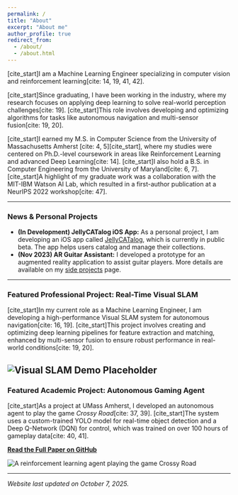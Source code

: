 ```yaml
---
permalink: /
title: "About"
excerpt: "About me"
author_profile: true
redirect_from: 
  - /about/
  - /about.html
---
```



[cite_start]I am a Machine Learning Engineer specializing in computer vision and reinforcement learning[cite: 14, 19, 41, 42].

[cite_start]Since graduating, I have been working in the industry, where my research focuses on applying deep learning to solve real-world perception challenges[cite: 19]. [cite_start]This role involves developing and optimizing algorithms for tasks like autonomous navigation and multi-sensor fusion[cite: 19, 20].

[cite_start]I earned my M.S. in Computer Science from the University of Massachusetts Amherst [cite: 4, 5][cite_start], where my studies were centered on Ph.D.-level coursework in areas like Reinforcement Learning and advanced Deep Learning[cite: 14]. [cite_start]I also hold a B.S. in Computer Engineering from the University of Maryland[cite: 6, 7]. [cite_start]A highlight of my graduate work was a collaboration with the MIT-IBM Watson AI Lab, which resulted in a first-author publication at a NeurIPS 2022 workshop[cite: 47].

---

### News & Personal Projects

* **(In Development) JellyCATalog iOS App:** As a personal project, I am developing an iOS app called [JellyCATalog](https://jellycatalog.github.io/), which is currently in public beta. The app helps users catalog and manage their collections.
* **(Nov 2023) AR Guitar Assistant:** I developed a prototype for an augmented reality application to assist guitar players. More details are available on my [side projects](https://h-tu.github.io/side_project/) page.

---

### Featured Professional Project: Real-Time Visual SLAM

[cite_start]In my current role as a Machine Learning Engineer, I am developing a high-performance Visual SLAM system for autonomous navigation[cite: 16, 19]. [cite_start]This project involves creating and optimizing deep learning pipelines for feature extraction and matching, enhanced by multi-sensor fusion to ensure robust performance in real-world conditions[cite: 19, 20].

![Visual SLAM Demo Placeholder](images/vslam_demo.gif)
---

### Featured Academic Project: Autonomous Gaming Agent

[cite_start]As a project at UMass Amherst, I developed an autonomous agent to play the game *Crossy Road*[cite: 37, 39]. [cite_start]The system uses a custom-trained YOLO model for real-time object detection and a Deep Q-Network (DQN) for control, which was trained on over 100 hours of gameplay data[cite: 40, 41].

**[Read the Full Paper on GitHub](https://github.com/h-tu/course_reports/blob/main/grad_projects/682_Final_Paper.pdf)**

![A reinforcement learning agent playing the game Crossy Road](images/showcase.gif)

---
*Website last updated on October 7, 2025.*
